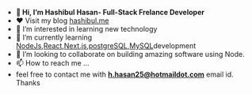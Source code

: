- **👋 Hi, I’m Hashibul Hasan- Full-Stack Frelance Developer <br>**
- :heart: Visit my blog <a href="https://hashibul.me">hashibul.me</a>
- 👀 I’m interested in learning new technology 
- 🌱 I’m currently learning <a href="[https://nodejs.org/en]">NodeJs</a>,<a href="[https://react.dev/]">React</a>,<a href="[https://nextjs.org/]">Next.js</a>,<a href="[https://www.postgresql.org/]">postgreSQL</a>,<a href="[https://www.mysql.com/]">MySQL</a>development
- 💞️ I’m looking to collaborate on building amazing software using Node.
- 📫 How to reach me ...
- feel free to contact me with **[h.hasan25@hotmaildot.com](url)** email id.
     Thanks
